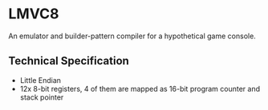 # LMVC8

An emulator and builder-pattern compiler for a hypothetical game console.

## Technical Specification

- Little Endian
- 12x 8-bit registers, 4 of them are mapped as 16-bit program counter and stack pointer